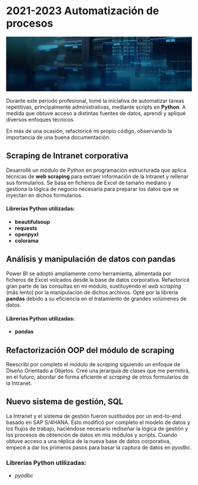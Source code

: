 <link rel="stylesheet" href="css/styles2.css">


# 2021-2023 Automatización de procesos

![Banner](images/imagen_SQL_2.jpg)


Durante este periodo profesional, tomé la iniciativa de automatizar tareas repetitivas, principalmente administrativas, mediante scripts en **Python**. A medida que obtuve acceso a distintas fuentes de datos, aprendí y apliqué diversos enfoques técnicos.

En más de una ocasión, refactoricé mi propio código, observando la importancia de una buena documentación.


## Scraping de Intranet corporativa

Desarrollé un módulo de Python en programación estructurada que aplica técnicas de **web scraping** para extraer información de la Intranet y rellenar sus formularios. Se basa en ficheros de Excel de tamaño mediano y gestiona la lógica de negocio necesaria para preparar los datos que se inyectan en dichos formularios.

#### Librerías Python utilizadas:
- **beautifulsoup**
- **requests**
- **openpyxl**
- **colorama**


## Análisis y manipulación de datos con pandas

Power BI se adoptó ampliamente como herramienta, alimentada por ficheros de Excel volcados desde la base de datos corporativa. Refactoricé gran parte de las consultas en mi módulo, sustituyendo el *web scraping* (más lento) por la manipulación de dichos archivos. Opté por la librería **pandas** debido a su eficiencia en el tratamiento de grandes volúmenes de datos.

#### Librerías Python utilizadas:
- **pandas**


## Refactorización OOP del módulo de scraping

Reescribí por completo el módulo de *scraping* siguiendo un enfoque de Diseño Orientado a Objetos. Creé una jerarquía de clases que me permitirá, en el futuro, abordar de forma eficiente el *scraping* de otros formularios de la Intranet.


## Nuevo sistema de gestión, SQL

La Intranet y el sistema de gestión fueron sustituidos por un end-to-end basado en SAP S/4HANA. Esto modificó por completo el modelo de datos y los flujos de trabajo, haciéndose necesario rediseñar la lógica de gestión y los procesos de obtención de datos en mis módulos y scripts. Cuando obtuve acceso a una réplica de la nueva base de datos corporativa, empecé a dar los primeros pasos para basar la captura de datos en *pyodbc*.

### Librerías Python utilizadas:
- *pyodbc*

